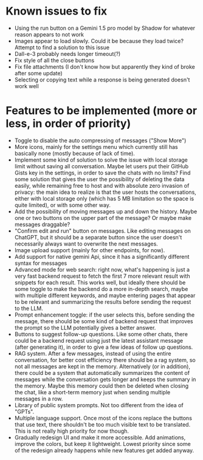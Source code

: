 # Known issues to fix

- Using the run button on a Gemini 1.5 pro model by Shadow for whatever reason appears to not work
- Images appear to load slowly. Could it be because they load twice? Attempt to find a solution to this issue
- Dall-e-3 probably needs longer timeout(?)
- Fix style of all the close buttons
- Fix file attachments (I don't know how but apparently they kind of broke after some update)
- Selecting or copying text while a response is being generated doesn't work well

# Features to be implemented (more or less, in order of priority)

- Toggle to disable the auto compressing of messages ("Show More")
- More icons, mainly for the settings menu which currently still has basically none (mostly because of lack of time).
- Implement some kind of solution to solve the issue with local storage limit without saving all conversation. Maybe let users put their GitHub Gists key in the settings, in order to save the chats with no limits? Find some solution that gives the user the possibility of deleting the data easily, while remaining free to host and with absolute zero invasion of privacy: the main idea to realize is that the user hosts the conversations, either with local storage only (which has 5 MB limitation so the space is quite limited), or with some other way.
- Add the possibility of moving messages up and down the history. Maybe one or two buttons on the upper part of the message? Or maybe make messages draggable?
- "Confirm edit and run" button on messages. Like editing messages on ChatGPT, but it should be a separate button since the user doesn't necessarily always want to overwrite the next messages.
- Image upload support (mainly for other endpoints, for now).
- Add support for native gemini Api, since it has a significantly different syntax for messages
- Advanced mode for web search: right now, what's happening is just a very fast backend request to fetch the first 7 more relevant result with snippets for each result. This works well, but ideally there should be some toggle to make the backend do a more in-depth search, maybe with multiple different keywords, and maybe entering pages that appear to be relevant and summarizing the results before sending the request to the LLM.
- Prompt enhancement toggle: if the user selects this, before sending the message, there should be some kind of backend request that improves the prompt so the LLM potentially gives a better answer.
- Buttons to suggest follow-up questions. Like some other chats, there could be a backend request using just the latest assistant message (after generating it), in order to give a few ideas of follow up questions.
- RAG system. After a few messages, instead of using the entire conversation, for better cost efficiency there should be a rag system, so not all messages are kept in the memory. Alternatively (or in addition), there could be a system that automatically summarizes the content of messages while the conversation gets longer and keeps the summary in the memory. Maybe this memory could then be deleted when closing the chat, like a short-term memory just when sending multiple messages in a row.
- Library of public system prompts. Not too different from the idea of "GPTs".
- Multiple language support. Once most of the icons replace the buttons that use text, there shouldn't be too much visible text to be translated. This is not really high priority for now though.
- Gradually redesign UI and make it more accessible. Add animations, improve the colors, but keep it lightweight. Lowest priority since some of the redesign already happens while new features get added anyway.